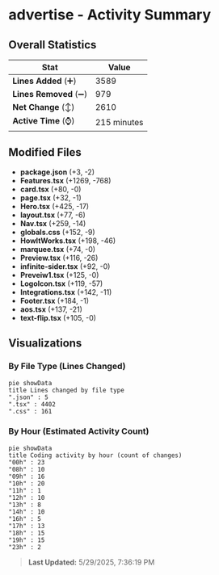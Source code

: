 # advertise - Activity Summary 

## Overall Statistics

| Stat                   | Value                                                             |
| ---------------------- | ----------------------------------------------------------------- |
| **Lines Added** (➕)   | 3589                                          |
| **Lines Removed** (➖) | 979                                        |
| **Net Change** (↕)    | 2610                |
| **Active Time** (⌚)   | 215 minutes |


## Modified Files
- **package.json** (+3, -2)
- **Features.tsx** (+1269, -768)
- **card.tsx** (+80, -0)
- **page.tsx** (+32, -1)
- **Hero.tsx** (+425, -17)
- **layout.tsx** (+77, -6)
- **Nav.tsx** (+259, -14)
- **globals.css** (+152, -9)
- **HowItWorks.tsx** (+198, -46)
- **marquee.tsx** (+74, -0)
- **Preview.tsx** (+116, -26)
- **infinite-sider.tsx** (+92, -0)
- **Preveiw1.tsx** (+125, -0)
- **LogoIcon.tsx** (+119, -57)
- **Integrations.tsx** (+142, -11)
- **Footer.tsx** (+184, -1)
- **aos.tsx** (+137, -21)
- **text-flip.tsx** (+105, -0)

## Visualizations

### By File Type (Lines Changed)

```mermaid
pie showData
title Lines changed by file type
".json" : 5
".tsx" : 4402
".css" : 161
```

### By Hour (Estimated Activity Count)

```mermaid
pie showData
title Coding activity by hour (count of changes)
"00h" : 23
"08h" : 10
"09h" : 16
"10h" : 20
"11h" : 1
"12h" : 10
"13h" : 8
"14h" : 10
"16h" : 5
"17h" : 13
"18h" : 15
"19h" : 15
"23h" : 2
```


> **Last Updated:** 5/29/2025, 7:36:19 PM